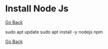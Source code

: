 # Install Node Js

[Go Back](./../README.md)

sudo apt update
sudo apt install -y nodejs npm

[Go Back](./../README.md)